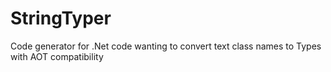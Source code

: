 # StringTyper
Code generator for .Net code wanting to convert text class names to Types with AOT compatibility
